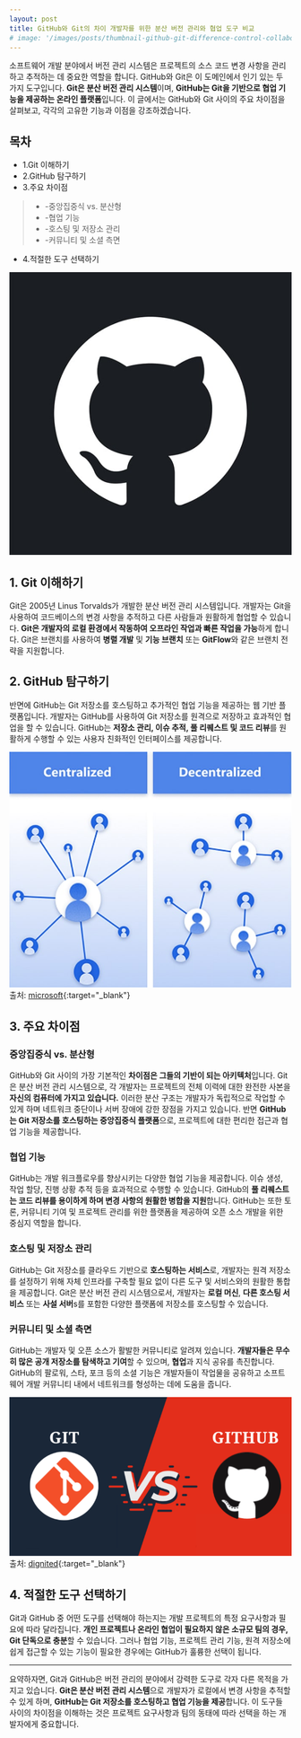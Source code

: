 ```yaml
---
layout: post
title: GitHub와 Git의 차이 개발자를 위한 분산 버전 관리와 협업 도구 비교
# image: '/images/posts/thumbnail-github-git-difference-control-collaboration.jpg'
---
```

소프트웨어 개발 분야에서 버전 관리 시스템은 프로젝트의 소스 코드 변경 사항을 관리하고 추적하는 데 중요한 역할을 합니다. GitHub와 Git은 이 도메인에서 인기 있는 두 가지 도구입니다. **Git은 분산 버전 관리 시스템**이며, **GitHub는 Git을 기반으로 협업 기능을 제공하는 온라인 플랫폼**입니다. 이 글에서는 GitHub와 Git 사이의 주요 차이점을 살펴보고, 각각의 고유한 기능과 이점을 강조하겠습니다.

## 목차
* 1.Git 이해하기
* 2.GitHub 탐구하기
* 3.주요 차이점
> - -중앙집중식 vs. 분산형
> - -협업 기능
> - -호스팅 및 저장소 관리
> - -커뮤니티 및 소셜 측면
* 4.적절한 도구 선택하기

![Github 무료 호스팅은 Jekyll을 지원](/images/posts/github-git-difference-control-collaboration/github-git-difference-control-collaboration-1.jpg)

## 1. Git 이해하기
Git은 2005년 Linus Torvalds가 개발한 분산 버전 관리 시스템입니다. 개발자는 Git을 사용하여 코드베이스의 변경 사항을 추적하고 다른 사람들과 원활하게 협업할 수 있습니다. **Git은 개발자의 로컬 환경에서 작동하여 오프라인 작업과 빠른 작업을 가능**하게 합니다. Git은 브랜치를 사용하여 **병렬 개발** 및 **기능 브랜치** 또는 **GitFlow**와 같은 브랜치 전략을 지원합니다.

## 2. GitHub 탐구하기
반면에 GitHub는 Git 저장소를 호스팅하고 추가적인 협업 기능을 제공하는 웹 기반 플랫폼입니다. 개발자는 GitHub를 사용하여 Git 저장소를 원격으로 저장하고 효과적인 협업을 할 수 있습니다. GitHub는 **저장소 관리, 이슈 추적, 풀 리퀘스트 및 코드 리뷰**를 원활하게 수행할 수 있는 사용자 친화적인 인터페이스를 제공합니다.

![Github 무료 호스팅은 Jekyll을 지원](/images/posts/github-git-difference-control-collaboration/github-git-difference-control-collaboration-2.jpg)
출처: [microsoft](https://learn.microsoft.com/ko-kr/power-platform/guidance/adoption/delivery-models){:target="_blank"}

## 3. 주요 차이점

### 중앙집중식 vs. 분산형
GitHub와 Git 사이의 가장 기본적인 **차이점은 그들의 기반이 되는 아키텍처**입니다. Git은 분산 버전 관리 시스템으로, 각 개발자는 프로젝트의 전체 이력에 대한 완전한 사본을 **자신의 컴퓨터에 가지고 있습니다.** 이러한 분산 구조는 개발자가 독립적으로 작업할 수 있게 하며 네트워크 중단이나 서버 장애에 강한 장점을 가지고 있습니다. 반면 **GitHub는 Git 저장소를 호스팅하는 중앙집중식 플랫폼**으로, 프로젝트에 대한 편리한 접근과 협업 기능을 제공합니다.

### 협업 기능
GitHub는 개발 워크플로우를 향상시키는 다양한 협업 기능을 제공합니다. 이슈 생성, 작업 할당, 진행 상황 추적 등을 효과적으로 수행할 수 있습니다. GitHub의 **풀 리퀘스트는 코드 리뷰를 용이하게 하며 변경 사항의 원활한 병합을 지원**합니다. GitHub는 또한 토론, 커뮤니티 기여 및 프로젝트 관리를 위한 플랫폼을 제공하여 오픈 소스 개발을 위한 중심지 역할을 합니다.

### 호스팅 및 저장소 관리
GitHub는 Git 저장소를 클라우드 기반으로 **호스팅하는 서비스**로, 개발자는 원격 저장소를 설정하기 위해 자체 인프라를 구축할 필요 없이 다른 도구 및 서비스와의 원활한 통합을 제공합니다. Git은 분산 버전 관리 시스템으로서, 개발자는 **로컬 머신**, **다른 호스팅 서비스** 또는 **사설 서버**s를 포함한 다양한 플랫폼에 저장소를 호스팅할 수 있습니다.

### 커뮤니티 및 소셜 측면
GitHub는 개발자 및 오픈 소스가 활발한 커뮤니티로 알려져 있습니다. **개발자들은 무수히 많은 공개 저장소를 탐색하고 기여**할 수 있으며, **협업**과 지식 공유를 촉진합니다. GitHub의 팔로워, 스타, 포크 등의 소셜 기능은 개발자들이 작업물을 공유하고 소프트웨어 개발 커뮤니티 내에서 네트워크를 형성하는 데에 도움을 줍니다.

![Github 무료 호스팅은 Jekyll을 지원](/images/posts/github-git-difference-control-collaboration/github-git-difference-control-collaboration-3.png)
출처: [dignited](https://www.dignited.com/103985/what-is-github-git-vs-github-pricing-and-more/){:target="_blank"}

## 4. 적절한 도구 선택하기
Git과 GitHub 중 어떤 도구를 선택해야 하는지는 개발 프로젝트의 특정 요구사항과 필요에 따라 달라집니다. **개인 프로젝트나 온라인 협업이 필요하지 않은 소규모 팀의 경우, Git 단독으로 충분**할 수 있습니다. 그러나 협업 기능, 프로젝트 관리 기능, 원격 저장소에 쉽게 접근할 수 있는 기능이 필요한 경우에는 GitHub가 훌륭한 선택이 됩니다.

- - -

요약하자면, Git과 GitHub은 버전 관리의 분야에서 강력한 도구로 각자 다른 목적을 가지고 있습니다. **Git은 분산 버전 관리 시스템**으로 개발자가 로컬에서 변경 사항을 추적할 수 있게 하며, **GitHub는 Git 저장소를 호스팅하고 협업 기능을 제공**합니다. 이 도구들 사이의 차이점을 이해하는 것은 프로젝트 요구사항과 팀의 동태에 따라 선택을 하는 개발자에게 중요합니다.